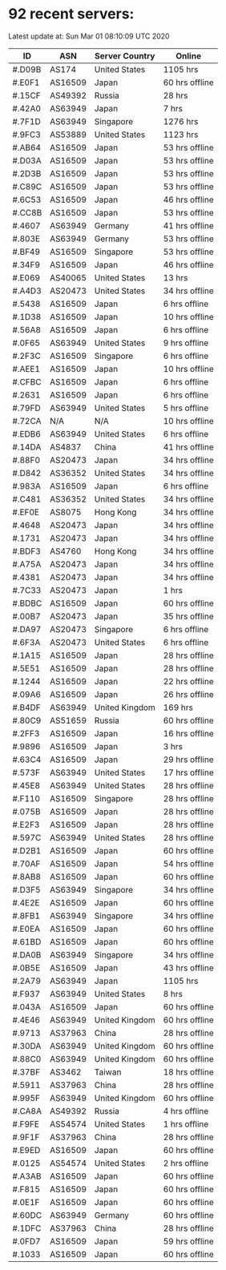 # 92 recent servers:

Latest update at: Sun Mar 01 08:10:09 UTC 2020

| ID | ASN | Server Country | Online |
| -- | --- | -------------- | ------ |
| #.D09B | AS174 | United States | 1105 hrs |
| #.E0F1 | AS16509 | Japan | 60 hrs offline |
| #.15CF | AS49392 | Russia | 28 hrs |
| #.42A0 | AS63949 | Japan | 7 hrs |
| #.7F1D | AS63949 | Singapore | 1276 hrs |
| #.9FC3 | AS53889 | United States | 1123 hrs |
| #.AB64 | AS16509 | Japan | 53 hrs offline |
| #.D03A | AS16509 | Japan | 53 hrs offline |
| #.2D3B | AS16509 | Japan | 53 hrs offline |
| #.C89C | AS16509 | Japan | 53 hrs offline |
| #.6C53 | AS16509 | Japan | 46 hrs offline |
| #.CC8B | AS16509 | Japan | 53 hrs offline |
| #.4607 | AS63949 | Germany | 41 hrs offline |
| #.803E | AS63949 | Germany | 53 hrs offline |
| #.BF49 | AS16509 | Singapore | 53 hrs offline |
| #.34F9 | AS16509 | Japan | 46 hrs offline |
| #.E069 | AS40065 | United States | 13 hrs |
| #.A4D3 | AS20473 | United States | 34 hrs offline |
| #.5438 | AS16509 | Japan | 6 hrs offline |
| #.1D38 | AS16509 | Japan | 10 hrs offline |
| #.56A8 | AS16509 | Japan | 6 hrs offline |
| #.0F65 | AS63949 | United States | 9 hrs offline |
| #.2F3C | AS16509 | Singapore | 6 hrs offline |
| #.AEE1 | AS16509 | Japan | 10 hrs offline |
| #.CFBC | AS16509 | Japan | 6 hrs offline |
| #.2631 | AS16509 | Japan | 6 hrs offline |
| #.79FD | AS63949 | United States | 5 hrs offline |
| #.72CA | N/A | N/A | 10 hrs offline |
| #.EDB6 | AS63949 | United States | 6 hrs offline |
| #.14DA | AS4837 | China | 41 hrs offline |
| #.88F0 | AS20473 | Japan | 34 hrs offline |
| #.D842 | AS36352 | United States | 34 hrs offline |
| #.983A | AS16509 | Japan | 6 hrs offline |
| #.C481 | AS36352 | United States | 34 hrs offline |
| #.EF0E | AS8075 | Hong Kong | 34 hrs offline |
| #.4648 | AS20473 | Japan | 34 hrs offline |
| #.1731 | AS20473 | Japan | 34 hrs offline |
| #.BDF3 | AS4760 | Hong Kong | 34 hrs offline |
| #.A75A | AS20473 | Japan | 34 hrs offline |
| #.4381 | AS20473 | Japan | 34 hrs offline |
| #.7C33 | AS20473 | Japan | 1 hrs |
| #.BDBC | AS16509 | Japan | 60 hrs offline |
| #.00B7 | AS20473 | Japan | 35 hrs offline |
| #.DA97 | AS20473 | Singapore | 6 hrs offline |
| #.6F3A | AS20473 | United States | 6 hrs offline |
| #.1A15 | AS16509 | Japan | 28 hrs offline |
| #.5E51 | AS16509 | Japan | 28 hrs offline |
| #.1244 | AS16509 | Japan | 22 hrs offline |
| #.09A6 | AS16509 | Japan | 26 hrs offline |
| #.B4DF | AS63949 | United Kingdom | 169 hrs |
| #.80C9 | AS51659 | Russia | 60 hrs offline |
| #.2FF3 | AS16509 | Japan | 16 hrs offline |
| #.9896 | AS16509 | Japan | 3 hrs |
| #.63C4 | AS16509 | Japan | 29 hrs offline |
| #.573F | AS63949 | United States | 17 hrs offline |
| #.45E8 | AS63949 | United States | 28 hrs offline |
| #.F110 | AS16509 | Singapore | 28 hrs offline |
| #.075B | AS16509 | Japan | 28 hrs offline |
| #.E2F3 | AS16509 | Japan | 28 hrs offline |
| #.597C | AS63949 | United States | 28 hrs offline |
| #.D2B1 | AS16509 | Japan | 60 hrs offline |
| #.70AF | AS16509 | Japan | 54 hrs offline |
| #.8AB8 | AS16509 | Japan | 60 hrs offline |
| #.D3F5 | AS63949 | Singapore | 34 hrs offline |
| #.4E2E | AS16509 | Japan | 60 hrs offline |
| #.8FB1 | AS63949 | Singapore | 34 hrs offline |
| #.E0EA | AS16509 | Japan | 60 hrs offline |
| #.61BD | AS16509 | Japan | 60 hrs offline |
| #.DA0B | AS63949 | Singapore | 34 hrs offline |
| #.0B5E | AS16509 | Japan | 43 hrs offline |
| #.2A79 | AS63949 | Japan | 1105 hrs |
| #.F937 | AS63949 | United States | 8 hrs |
| #.043A | AS16509 | Japan | 60 hrs offline |
| #.4E46 | AS63949 | United Kingdom | 60 hrs offline |
| #.9713 | AS37963 | China | 28 hrs offline |
| #.30DA | AS63949 | United Kingdom | 60 hrs offline |
| #.88C0 | AS63949 | United Kingdom | 60 hrs offline |
| #.37BF | AS3462 | Taiwan | 18 hrs offline |
| #.5911 | AS37963 | China | 28 hrs offline |
| #.995F | AS63949 | United Kingdom | 60 hrs offline |
| #.CA8A | AS49392 | Russia | 4 hrs offline |
| #.F9FE | AS54574 | United States | 1 hrs offline |
| #.9F1F | AS37963 | China | 28 hrs offline |
| #.E9ED | AS16509 | Japan | 60 hrs offline |
| #.0125 | AS54574 | United States | 2 hrs offline |
| #.A3AB | AS16509 | Japan | 60 hrs offline |
| #.F815 | AS16509 | Japan | 60 hrs offline |
| #.0E1F | AS16509 | Japan | 60 hrs offline |
| #.60DC | AS63949 | Germany | 60 hrs offline |
| #.1DFC | AS37963 | China | 28 hrs offline |
| #.0FD7 | AS16509 | Japan | 59 hrs offline |
| #.1033 | AS16509 | Japan | 60 hrs offline |

